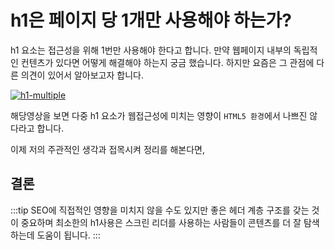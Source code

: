 # h1은 페이지 당 1개만 사용해야 하는가?

h1 요소는 접근성을 위해 1번만 사용해야 한다고 합니다.
만약 웹페이지 내부의 독립적인 컨텐츠가 있다면 어떻게 해결해야 하는지 궁금 했습니다.
하지만 요즘은 그 관점에 다른 의견이 있어서 알아보고자 합니다.

[![h1-multiple](https://img.youtube.com/vi/WsgrSxCmMbM/0.jpg)](https://www.youtube.com/watch?v=WsgrSxCmMbM)

해당영상을 보면 다중 h1 요소가 웹접근성에 미치는 영향이 `HTML5 환경`에서 나쁘진 않다라고 합니다.

이제 저의 주관적인 생각과 접목시켜 정리를 해본다면,

## 결론

:::tip
SEO에 직접적인 영향을 미치지 않을 수도 있지만 좋은 헤더 계층 구조를 갖는 것이 중요하며 최소한의 h1사용은 스크린 리더를 사용하는 사람들이 콘텐츠를 더 잘 탐색하는데 도움이 됩니다.
:::
